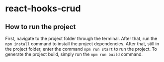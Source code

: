 # react-hooks-crud

## How to run the project

First, navigate to the project folder through the terminal. After that, run the `npm install` command to install the project dependencies. After that, still in the project folder, enter the command `npm run start` to run the project. To generate the project build, simply run the `npm run build` command.

